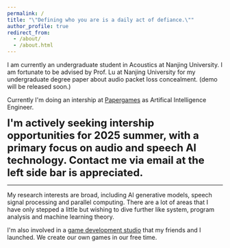 ```yaml
---
permalink: /
title: "\"Defining who you are is a daily act of defiance.\""
author_profile: true
redirect_from: 
  - /about/
  - /about.html
---
```

I am currently an undergraduate student in Acoustics at Nanjing University. I am fortunate to be advised by Prof. Lu at Nanjing University for my undergraduate degree paper about audio packet loss concealment. (demo will be released soon.)


Currently I'm doing an intership at [Papergames](https://www.papegames.com/en) as Artifical Intelligence Engineer.


<font size="5"><strong>I'm actively seeking intership opportunities for 2025 summer, with a primary focus on audio and speech AI technology. Contact me via email at the left side bar is appreciated.</strong></font>

-----
My research interests are broad, including AI generative models, speech signal processing and parallel computing. There are a lot of areas that I have only stepped a little but wishing to dive further like system, program analysis and machine learning theory.

I'm also involved in a [game development studio](https://github.com/Rice-Time-Studio) that my friends and I launched. We create our own games in our free time.
